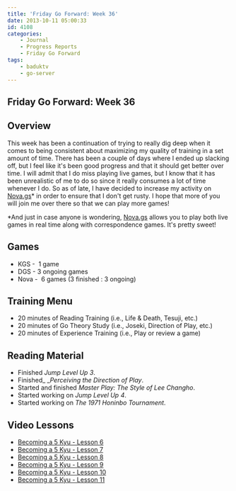 ```yaml
---
title: 'Friday Go Forward: Week 36'
date: 2013-10-11 05:00:33
id: 4108
categories:
	- Journal
	- Progress Reports
	- Friday Go Forward
tags:
	- baduktv
	- go-server
---
```


## Friday Go Forward: Week 36

## Overview

This week has been a continuation of trying to really dig deep when it comes to being consistent about maximizing my quality of training in a set amount of time. There has been a couple of days where I ended up slacking off, but I feel like it's been good progress and that it should get better over time. I will admit that I do miss playing live games, but I know that it has been unrealistic of me to do so since it really consumes a lot of time whenever I do. So as of late, I have decided to increase my activity on [Nova.gs](http://www.nova.gs)* in order to ensure that I don't get rusty. I hope that more of you will join me over there so that we can play more games!

*And just in case anyone is wondering, [Nova.gs](http://www.nova.gs) allows you to play both live games in real time along with correspondence games. It's pretty sweet!

## Games

*   KGS -  1 game
*   DGS - 3 ongoing games
*   Nova -  6 games (3 finished : 3 ongoing)

## Training Menu

*   20 minutes of Reading Training (i.e., Life &amp; Death, Tesuji, etc.)
*   20 minutes of Go Theory Study (i.e., Joseki, Direction of Play, etc.)
*   20 minutes of Experience Training (i.e., Play or review a game)

## Reading Material

*   Finished _Jump Level Up 3_.
*   Finished_ __Perceiving the Direction of Play_.
*   Started and finished _Master Play: The Style of Lee Changho_.
*   Started working on _Jump Level Up 4_.
*   Started working on _The 1971 Honinbo Tournament_.

## Video Lessons

*   [Becoming a 5 Kyu - Lesson 6](http://gogameguru.com/baduk-tv-videos/baduk-tv-english-becoming-5-kyu-lesson-6/)
*   [Becoming a 5 Kyu - Lesson 7](http://gogameguru.com/baduk-tv-videos/baduk-tv-english-becoming-5-kyu-lesson-7/)
*   [Becoming a 5 Kyu - Lesson 8](http://gogameguru.com/baduk-tv-videos/baduk-tv-english-becoming-5-kyu-lesson-8/)
*   [Becoming a 5 Kyu - Lesson 9](http://gogameguru.com/baduk-tv-videos/baduk-tv-english-becoming-5-kyu-lesson-9/)
*   [Becoming a 5 Kyu - Lesson 10](http://gogameguru.com/baduk-tv-videos/baduk-tv-english-becoming-5-kyu-lesson-10/)
*   [Becoming a 5 Kyu - Lesson 11](http://gogameguru.com/baduk-tv-videos/baduk-tv-english-becoming-5-kyu-lesson-11/)
